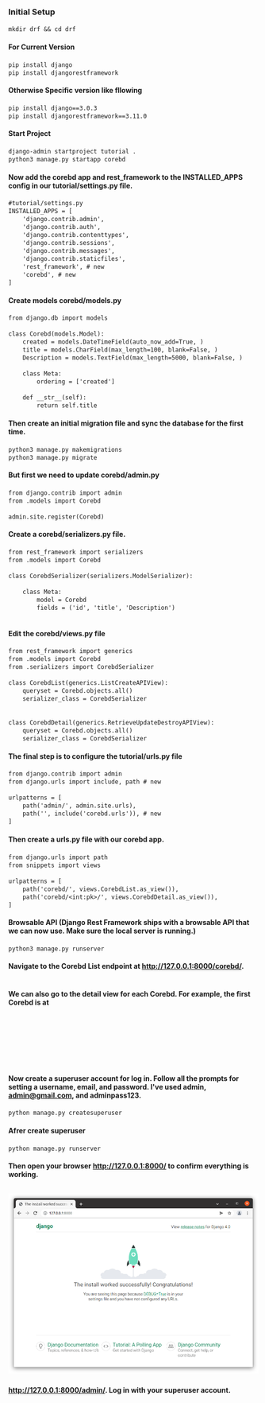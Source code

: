 ### Initial Setup

```
mkdir drf && cd drf
```
#### For Current Version
```
pip install django
pip install djangorestframework

```
#### Otherwise Specific version like fllowing

```
pip install django==3.0.3
pip install djangorestframework==3.11.0
```
#### Start Project
```
django-admin startproject tutorial .
python3 manage.py startapp corebd
```
#### Now add the corebd app and rest_framework to the INSTALLED_APPS config in our tutorial/settings.py file.
```
#tutorial/settings.py
INSTALLED_APPS = [
    'django.contrib.admin',
    'django.contrib.auth',
    'django.contrib.contenttypes',
    'django.contrib.sessions',
    'django.contrib.messages',
    'django.contrib.staticfiles',
    'rest_framework', # new
    'corebd', # new
]
```
#### Create models corebd/models.py
```
from django.db import models

class Corebd(models.Model):
    created = models.DateTimeField(auto_now_add=True, )
    title = models.CharField(max_length=100, blank=False, )
    Description = models.TextField(max_length=5000, blank=False, )
    
    class Meta:
        ordering = ['created']
        
    def __str__(self):
        return self.title
```
#### Then create an initial migration file and sync the database for the first time.
```
python3 manage.py makemigrations
python3 manage.py migrate
```
#### But first we need to update corebd/admin.py
```
from django.contrib import admin
from .models import Corebd

admin.site.register(Corebd)
```
#### Create a corebd/serializers.py file.
```
from rest_framework import serializers
from .models import Corebd

class CorebdSerializer(serializers.ModelSerializer):

    class Meta:
        model = Corebd
        fields = ('id', 'title', 'Description')
        

```
#### Edit the corebd/views.py file
```
from rest_framework import generics
from .models import Corebd
from .serializers import CorebdSerializer

class CorebdList(generics.ListCreateAPIView):
    queryset = Corebd.objects.all()
    serializer_class = CorebdSerializer


class CorebdDetail(generics.RetrieveUpdateDestroyAPIView):
    queryset = Corebd.objects.all()
    serializer_class = CorebdSerializer
```
#### The final step is to configure the tutorial/urls.py file 
```
from django.contrib import admin
from django.urls import include, path # new

urlpatterns = [
    path('admin/', admin.site.urls),
    path('', include('corebd.urls')), # new
]
```
#### Then create a urls.py file with our corebd app.
```
from django.urls import path
from snippets import views

urlpatterns = [
    path('corebd/', views.CorebdList.as_view()),
    path('corebd/<int:pk>/', views.CorebdDetail.as_view()),
]

```
#### Browsable API (Django Rest Framework ships with a browsable API that we can now use. Make sure the local server is running.)
```
python3 manage.py runserver

```
#### Navigate to the Corebd List endpoint at http://127.0.0.1:8000/corebd/.
```

```
#### We can also go to the detail view for each Corebd. For example, the first Corebd is at 
```

```
####
```

```
#### 
```

```
####
```

```
#### 
```

```
####
```

```






#### Now create a superuser account for log in. Follow all the prompts for setting a username, email, and password. I've used admin, admin@gmail.com, and adminpass123.
```
python manage.py createsuperuser
```
#### Afrer create superuser 
```
python manage.py runserver
```
#### Then open your browser http://127.0.0.1:8000/ to confirm everything is working.


![image](Images/drf1.png)
---

####  http://127.0.0.1:8000/admin/. Log in with your superuser account.


```

```
####
```

```
